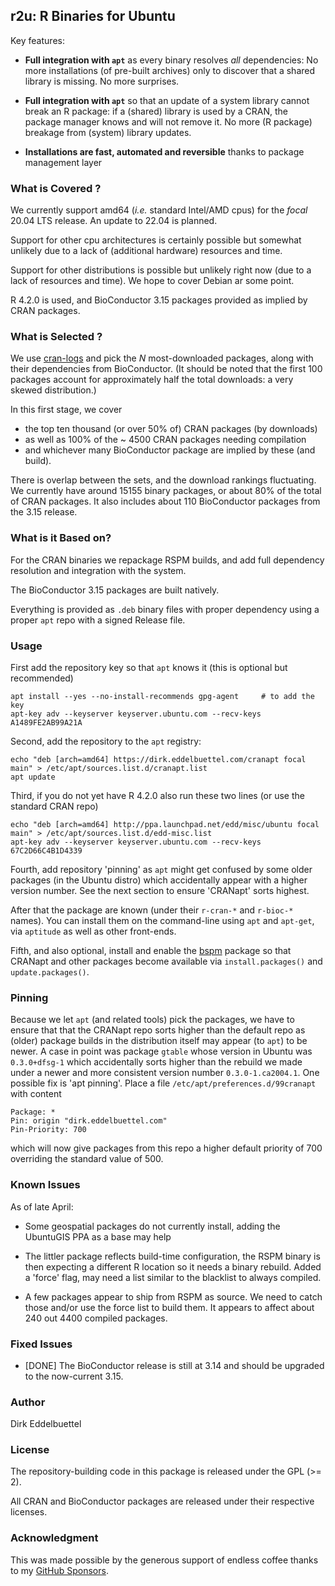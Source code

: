 
## r2u:  R Binaries for Ubuntu

Key features:

- **Full integration with `apt`** as every binary resolves _all_ dependencies: No
  more installations (of pre-built archives) only to discover that a shared
  library is missing. No more surprises.

- **Full integration with `apt`** so that an update of a system library
  cannot break an R package: if a (shared) library is used by a CRAN, the
  package manager knows and will not remove it.  No more (R package) breakage
  from (system) library updates.
  
- **Installations are fast, automated and reversible** thanks to package
  management layer
  
### What is Covered ?

We currently support amd64 (_i.e._ standard Intel/AMD cpus) for the _focal_
20.04 LTS release.  An update to 22.04 is planned.

Support for other cpu architectures is certainly possible but somewhat
unlikely due to a lack of (additional hardware) resources and time.

Support for other distributions is possible but unlikely right now (due to a lack
of resources and time). We hope to cover Debian ar some point.

R 4.2.0 is used, and BioConductor 3.15 packages provided as implied by CRAN packages.

### What is Selected ?

We use [cran-logs](https://cran-logs.rstudio.com/) and pick the _N_
most-downloaded packages, along with their dependencies from BioConductor.
(It should be noted that the first 100 packages account for approximately
half the total downloads: a very skewed distribution.)

In this first stage, we cover 
- the top ten thousand (or over 50% of) CRAN packages (by downloads) 
- as well as 100% of the ~ 4500 CRAN packages needing compilation 
- and whichever many BioConductor package are implied by these (and build). 

There is overlap between the sets, and the download rankings fluctuating. We
currently have around 15155 binary packages, or about 80% of the total of
CRAN packages. It also includes about 110 BioConductor packages from the 3.15
release.

### What is it Based on?

For the CRAN binaries we repackage RSPM builds, and add full dependency
resolution and integration with the system.

The BioConductor 3.15 packages are built natively.

Everything is provided as `.deb` binary files with proper dependency using a
proper `apt` repo with a signed Release file.


### Usage 

First add the repository key so that `apt` knows it (this is optional but recommended) 

    apt install --yes --no-install-recommends gpg-agent  	# to add the key
    apt-key adv --keyserver keyserver.ubuntu.com --recv-keys A1489FE2AB99A21A
    
Second, add the repository to the `apt` registry:

    echo "deb [arch=amd64] https://dirk.eddelbuettel.com/cranapt focal main" > /etc/apt/sources.list.d/cranapt.list
    apt update

Third, if you do not yet have R 4.2.0 also run these two lines (or use the
standard CRAN repo)

    echo "deb [arch=amd64] http://ppa.launchpad.net/edd/misc/ubuntu focal main" > /etc/apt/sources.list.d/edd-misc.list 
    apt-key adv --keyserver keyserver.ubuntu.com --recv-keys 67C2D66C4B1D4339

Fourth, add repository 'pinning' as `apt` might get confused by some older
packages (in the Ubuntu distro) which accidentally appear with a higher
version number. See the next section to ensure 'CRANapt' sorts highest.

After that the package are known (under their `r-cran-*` and `r-bioc-*`
names).  You can install them on the command-line using `apt` and `apt-get`,
via `aptitude` as well as other front-ends.

Fifth, and also optional, install and enable the
[bspm](https://cloud.r-project.org/package=bspm) package so that CRANapt and
other packages become available via `install.packages()` and
`update.packages()`.


### Pinning

Because we let `apt` (and related tools) pick the packages, we have to ensure
that that the CRANapt repo sorts higher than the default repo as (older)
package builds in the distribution itself may appear (to `apt`) to be
newer. A case in point was package `gtable` whose version in Ubuntu was
`0.3.0+dfsg-1` which accidentally sorts higher than the rebuild we made under
a newer and more consistent version number `0.3.0-1.ca2004.1`.  One possible
fix is 'apt pinning'. Place a file `/etc/apt/preferences.d/99cranapt` with content

    Package: *
    Pin: origin "dirk.eddelbuettel.com"
    Pin-Priority: 700

which will now give packages from this repo a higher default priority of 700
overriding the standard value of 500.

### Known Issues

As of late April:

- Some geospatial packages do not currently install, adding the UbuntuGIS PPA
  as a base may help

- The littler package reflects build-time configuration, the RSPM binary is
  then expecting a different R location so it needs a binary rebuild. Added a
  'force' flag, may need a list similar to the blacklist to always compiled.
  
- A few packages appear to ship from RSPM as source. We need to catch those
  and/or use the force list to build them. It appears to affect about 240 out
  4400 compiled packages.

### Fixed Issues

- [DONE] The BioConductor release is still at 3.14 and should be upgraded to the
  now-current 3.15. 


### Author

Dirk Eddelbuettel

### License

The repository-building code in this package is released under the GPL (>= 2).

All CRAN and BioConductor packages are released under their respective licenses.

### Acknowledgment

This was made possible by the generous support of endless coffee thanks to my
[GitHub Sponsors](https://github.com/sponsors/eddelbuettel).
